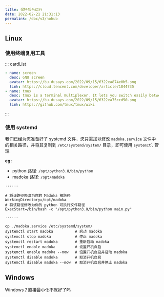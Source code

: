 ```yaml
---
title: 保持后台运行
date: 2022-02-21 21:31:13
permalink: /doc/v3/nohub
---
```


## Linux

### 使用终端复用工具

::: cardList
```yaml
- name: screen
  desc: GNU screen
  avatar: https://bu.dusays.com/2022/09/15/6322ea874e0b5.png
  link: https://cloud.tencent.com/developer/article/1844735
- name: tmux
  desc: tmux is a terminal multiplexer. It lets you switch easily between several programs in one terminal, detach them (they keep running in the background) and reattach them to a different terminal.
  avatar: https://bu.dusays.com/2022/09/15/6322ea75ccd50.png
  link: https://github.com/tmux/tmux/wiki
```
:::

### 使用 systemd

我们已经为您准备好了 systemd 文件，您只需加以修改 `madoka.service` 文件中的相关路径，并将其复制到 `/etc/systemd/system/` 目录，即可使用 `systemctl` 管理

**eg:**

- python 路径: `/opt/python3.8/bin/python`
- madoka 路径: `/opt/madoka`

```madoka.service
······

# 将该路径修改为你的 Madoka 根路径
WorkingDirectory=/opt/madoka
# 将该路径修改为你的 python 可执行文件路径
ExecStart=/bin/bash -c "/opt/python3.8/bin/python main.py"

······
```

```shell
cp ./madoka.service /etc/systemd/system/
systemctl start madoka          # 启动 madoka
systemctl stop madoka           # 停止 madoka
systemctl restart madoka        # 重新启动 madoka
systemctl enable madoka         # 设置开机自启
systemctl enable madoka --now   # 设置开机自启并启动 madoka
systemctl disable madoka        # 取消开机自启
systemctl disable madoka --now  # 取消开机自启并停止 madoka
```

## Windows

Windows？直接最小化不就好了吗
